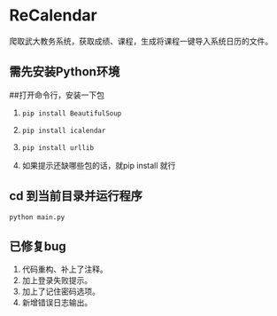 # ReCalendar
爬取武大教务系统，获取成绩、课程，生成将课程一键导入系统日历的文件。
## 需先安装Python环境

##打开命令行，安装一下包

1. `pip install BeautifulSoup`

2. `pip install icalendar`

3. `pip install urllib`

4. 如果提示还缺哪些包的话，就pip install 就行

## cd 到当前目录并运行程序

`python main.py`


## 已修复bug

1. 代码重构、补上了注释。
2. 加上登录失败提示。
3. 加上了记住密码选项。
4. 新增错误日志输出。
